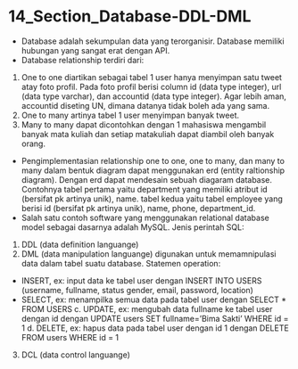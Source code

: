 # 14_Section_Database-DDL-DML
-	Database adalah sekumpulan data yang terorganisir. Database memiliki hubungan yang sangat erat dengan API.
-	Database relationship terdiri dari:
1. One to one diartikan sebagai tabel 1 user hanya menyimpan satu tweet atay foto profil. Pada foto profil berisi column id (data type integer), url (data type varchar), dan accountid (data type integer). Agar lebih aman, accountid diseting UN, dimana datanya tidak boleh ada yang sama.
2. One to many artinya tabel 1 user menyimpan banyak tweet.
3. Many to many dapat dicontohkan dengan 1 mahasiswa mengambil banyak mata kuliah dan setiap matakuliah dapat diambil oleh banyak orang.
-	Pengimplementasian relationship one to one, one to many, dan many to many dalam bentuk diagram dapat menggunakan erd (entity raltionship diagram). Dengan erd dapat mendesain sebuah diagaram database. Contohnya tabel pertama yaitu department yang memiliki atribut id (bersifat pk artinya unik), name. tabel kedua yaitu tabel employee yang berisi id (bersifat pk artinya unik), name, phone, department_id.
-	Salah satu contoh software yang menggunakan relational database model sebagai dasarnya adalah MySQL. Jenis perintah SQL:
1.	DDL (data definition languange)
2.	DML (data manipulation languange) digunakan untuk memamnipulasi data dalam tabel suatu database. Statemen operation:
   - INSERT, ex: input data ke tabel user dengan INSERT INTO USERS (username, fullname, status gender, email, password, location)
   - SELECT, ex: menampilka semua data pada tabel user dengan SELECT * FROM USERS
    c. UPDATE, ex: mengubah data fullname ke tabel user dengan id  dengan UPDATE users SET fullname=’Bima Sakti’ WHERE id = 1
    d. DELETE, ex: hapus data pada tabel user dengan id 1 dengan DELETE FROM users WHERE id = 1
3.	DCL (data control languange)
